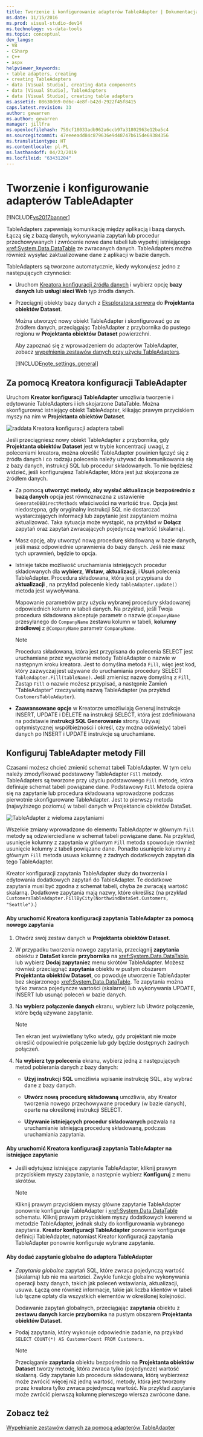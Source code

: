 ```yaml
---
title: Tworzenie i konfigurowanie adapterów TableAdapter | Dokumentacja firmy Microsoft
ms.date: 11/15/2016
ms.prod: visual-studio-dev14
ms.technology: vs-data-tools
ms.topic: conceptual
dev_langs:
- VB
- CSharp
- C++
- aspx
helpviewer_keywords:
- table adapters, creating
- creating TableAdapters
- data [Visual Studio], creating data components
- data [Visual Studio], TableAdapters
- data [Visual Studio], creating table adapters
ms.assetid: 08630d69-0d6c-4e8f-b42d-2922f45f8415
caps.latest.revision: 33
author: gewarren
ms.author: gewarren
manager: jillfra
ms.openlocfilehash: 759cf18033adb962a6ccb97a31802963e12ba5c4
ms.sourcegitcommit: 47eeeeadd84c879636e9d48747b615de69384356
ms.translationtype: HT
ms.contentlocale: pl-PL
ms.lasthandoff: 04/23/2019
ms.locfileid: "63431204"
---
```

# <a name="create-and-configure-tableadapters"></a>Tworzenie i konfigurowanie adapterów TableAdapter
[!INCLUDE[vs2017banner](../includes/vs2017banner.md)]

TableAdapters zapewniają komunikację między aplikacją i bazą danych. Łączą się z bazą danych, wykonywania zapytań lub procedur przechowywanych i zwrócenie nowe dane tabeli lub wypełnij istniejącego <xref:System.Data.DataTable> ze zwracanych danych. TableAdapters można również wysyłać zaktualizowane dane z aplikacji w bazie danych.  
  
 TableAdapters są tworzone automatycznie, kiedy wykonujesz jedno z następujących czynności:  
  
- Uruchom [Kreatora konfiguracji źródła danych](http://msdn.microsoft.com/library/c4df7de5-5da0-4064-940c-761dd6d9e28f) i wybierz opcję **bazy danych** lub **usługi sieci Web** typ źródła danych.  
  
- Przeciągnij obiekty bazy danych z [Eksploratora serwera](http://msdn.microsoft.com/library/4ea29b3b-bbb2-45e4-9082-eaf635c41c4d) do **Projektanta obiektów Dataset**.  
  
  Można utworzyć nowy obiekt TableAdapter i skonfigurować go ze źródłem danych, przeciągając TableAdapter z przybornika do pustego regionu w **Projektanta obiektów Dataset** powierzchni.  
  
  Aby zapoznać się z wprowadzeniem do adapterów TableAdapter, zobacz [wypełnienia zestawów danych przy użyciu TableAdapters](../data-tools/fill-datasets-by-using-tableadapters.md).  
  
  [!INCLUDE[note_settings_general](../includes/note-settings-general-md.md)]  
  
## <a name="use-the-tableadapter-configuration-wizard"></a>Za pomocą Kreatora konfiguracji TableAdapter  
 Uruchom **Kreator konfiguracji TableAdapter** umożliwia tworzenie i edytowanie TableAdapters i ich skojarzone DataTable. Można skonfigurować istniejący obiekt TableAdapter, klikając prawym przyciskiem myszy na nim w **Projektanta obiektów Dataset**.  
  
 ![raddata Kreatora konfiguracji adaptera tabeli](../data-tools/media/raddata-table-adapter-configuration-wizard.png "raddata Kreatora konfiguracji adaptera tabeli")  
  
 Jeśli przeciągniesz nowy obiekt TableAdapter z przybornika, gdy **Projektanta obiektów Dataset** jest w trybie koncentracji uwagi, z poleceniami kreatora, można określić TableAdapter powinien łączyć się z źródła danych i co rodzaju polecenia należy używać do komunikowania się z bazy danych, instrukcji SQL lub procedur składowanych. To nie będziesz widzieć, jeśli konfigurujesz TableAdapter, która jest już skojarzona ze źródłem danych.  
  
- Za pomocą **utworzyć metody, aby wysłać aktualizacje bezpośrednio z bazą danych** opcja jest równoznaczna z ustawienie `GenerateDBDirectMethods` właściwości na wartość true. Opcja jest niedostępna, gdy oryginalny instrukcji SQL nie dostarczać wystarczających informacji lub zapytanie jest zapytaniem można aktualizować. Taka sytuacja może wystąpić, na przykład w **Dołącz** zapytań oraz zapytań zwracających pojedynczą wartość (skalarną).  
  
- Masz opcję, aby utworzyć nową procedurę składowaną w bazie danych, jeśli masz odpowiednie uprawnienia do bazy danych. Jeśli nie masz tych uprawnień, będzie to opcja.  
  
- Istnieje także możliwość uruchamiania istniejących procedur składowanych dla **wybierz**, **Wstaw**, **aktualizacji**, i **Usuń** polecenia TableAdapter. Procedura składowana, która jest przypisana do **aktualizacji** , na przykład polecenie kiedy `TableAdapter.Update()` metoda jest wywoływana.  
  
     Mapowanie parametrów przy użyciu wybranej procedury składowanej odpowiednich kolumn w tabeli danych. Na przykład, jeśli Twoja procedura składowana akceptuje parametr o nazwie `@CompanyName` przesyłanego do `CompanyName` zestawu kolumn w tabeli, **kolumny źródłowej** z `@CompanyName` parametr `CompanyName`.  
  
    > [!NOTE]
    > Procedura składowana, która jest przypisana do polecenia SELECT jest uruchamiane przez wywołanie metody TableAdapter o nazwie w następnym kroku kreatora. Jest to domyślna metoda `Fill`, więc jest kod, który zazwyczaj jest używane do uruchamiania procedury SELECT `TableAdapter.Fill(tableName)`. Jeśli zmienisz nazwę domyślną z `Fill`, Zastąp `Fill` o nazwie możesz przypisać, a następnie Zamień "TableAdapter" rzeczywistą nazwą TableAdapter (na przykład `CustomersTableAdapter`).  
  
- **Zaawansowane opcje** w Kreatorze umożliwiają Generuj instrukcje INSERT, UPDATE i DELETE na instrukcji SELECT, która jest zdefiniowana na podstawie **instrukcji SQL Generowanie** strony. Używaj optymistycznej współbieżności i określ, czy można odświeżyć tabeli danych po INSERT i UPDATE instrukcje są uruchamiane.  
  
## <a name="configure-a-tableadapters-fill-method"></a>Konfiguruj TableAdapter metody Fill  
 Czasami możesz chcieć zmienić schemat tabeli TableAdapter. W tym celu należy zmodyfikować podstawowy TableAdapter `Fill` metody. TableAdapters są tworzone przy użyciu podstawowego `Fill` metodę, która definiuje schemat tabeli powiązane dane. Podstawowy `Fill` Metoda opiera się na zapytanie lub procedura składowana wprowadzone podczas pierwotnie skonfigurowane TableAdapter. Jest to pierwszy metoda (najwyższego poziomu) w tabeli danych w Projektancie obiektów DataSet.  
  
 ![TableAdapter z wieloma zapytaniami](../data-tools/media/tableadapter.gif "TableAdapter")  
  
 Wszelkie zmiany wprowadzone do elementu TableAdapter w głównym `Fill` metody są odzwierciedlane w schemat tabeli powiązane dane. Na przykład, usunięcie kolumny z zapytania w głównym `Fill` metoda spowoduje również usunięcie kolumny z tabeli powiązane dane. Ponadto usunięcie kolumny z głównym `Fill` metoda usuwa kolumnę z żadnych dodatkowych zapytań dla tego TableAdapter.  
  
 Kreator konfiguracji zapytania TableAdapter służy do tworzenia i edytowania dodatkowych zapytań do TableAdapter. Te dodatkowe zapytania musi być zgodna z schemat tabeli, chyba że zwracają wartość skalarną.  Dodatkowe zapytania mają nazwy, które określisz (na przykład `CustomersTableAdapter.FillByCity(NorthwindDataSet.Customers, "Seattle")`.)  
  
#### <a name="to-start-the-tableadapter-query-configuration-wizard-with-a-new-query"></a>Aby uruchomić Kreatora konfiguracji zapytania TableAdapter za pomocą nowego zapytania  
  
1. Otwórz swój zestaw danych w **Projektanta obiektów Dataset**.  
  
2. W przypadku tworzenia nowego zapytania, przeciągnij **zapytania** obiektu z **DataSet** karcie **przybornika** na <xref:System.Data.DataTable>, lub wybierz **Dodaj zapytanie**z menu skrótów TableAdapter. Możesz również przeciągnąć **zapytania** obiektu w pustym obszarem **Projektanta obiektów Dataset**, co powoduje utworzenie TableAdapter bez skojarzonego <xref:System.Data.DataTable>. Te zapytania można tylko zwraca pojedyncze wartości (skalarne) lub wykonywania UPDATE, INSERT lub usunąć poleceń w bazie danych.  
  
3. Na **wybierz połączenie danych** ekranu, wybierz lub Utwórz połączenie, które będą używane zapytanie.  
  
    > [!NOTE]
    > Ten ekran jest wyświetlany tylko wtedy, gdy projektant nie może określić odpowiednie połączenie lub gdy będzie dostępnych żadnych połączeń.  
  
4. Na **wybierz typ polecenia** ekranu, wybierz jedną z następujących metod pobierania danych z bazy danych:  
  
    - **Użyj instrukcji SQL** umożliwia wpisanie instrukcję SQL, aby wybrać dane z bazy danych.  
  
    - **Utwórz nową procedurę składowaną** umożliwia, aby Kreator tworzenia nowego przechowywane procedury (w bazie danych), oparte na określonej instrukcji SELECT.  
  
    - **Używanie istniejących procedur składowanych** pozwala na uruchamianie istniejącą procedurę składowaną, podczas uruchamiania zapytania.  
  
#### <a name="to-start-the-tableadapter-query-configuration-wizard-on-an-existing-query"></a>Aby uruchomić Kreatora konfiguracji zapytania TableAdapter na istniejące zapytanie  
  
- Jeśli edytujesz istniejące zapytanie TableAdapter, kliknij prawym przyciskiem myszy zapytanie, a następnie wybierz **Konfiguruj** z menu skrótów.  
  
    > [!NOTE]
    > Kliknij prawym przyciskiem myszy główne zapytanie TableAdapter ponownie konfiguruje TableAdapter i <xref:System.Data.DataTable> schematu. Kliknij prawym przyciskiem myszy dodatkowych kwerend w metodzie TableAdapter, jednak służy do konfigurowania wybranego zapytania. **Kreator konfiguracji TableAdapter** ponownie konfiguruje definicji TableAdapter, natomiast Kreator konfiguracji zapytania TableAdapter ponownie konfiguruje wybrane zapytanie.  
  
#### <a name="to-add-a-global--query-to-a-tableadapter"></a>Aby dodać zapytanie globalne do adaptera TableAdapter  
  
- *Zapytania globalne* zapytań SQL, które zwraca pojedynczą wartość (skalarną) lub nie ma wartości. Zwykle funkcje globalne wykonywania operacji bazy danych, takich jak poleceń wstawiania, aktualizacji, usuwa. Łączą one również informacje, takie jak liczba klientów w tabeli lub łączne opłaty dla wszystkich elementów w określonej kolejności.  
  
     Dodawanie zapytań globalnych, przeciągając **zapytania** obiektu z **zestawu danych** karcie **przybornika** na pustym obszarem **Projektanta obiektów Dataset**.  
  
- Podaj zapytania, który wykonuje odpowiednie zadanie, na przykład `SELECT COUNT(*) AS CustomerCount FROM Customers`.  
  
    > [!NOTE]
    > Przeciąganie **zapytania** obiektu bezpośrednio na **Projektanta obiektów Dataset** tworzy metodę, która zwraca tylko (pojedyncze) wartość skalarną. Gdy zapytanie lub procedura składowana, którą wybierzesz może zwrócić więcej niż jedną wartość, metody, która jest tworzony przez kreatora tylko zwraca pojedynczą wartość. Na przykład zapytanie może zwrócić pierwszą kolumnę pierwszego wiersza zwrócone dane.  
  
## <a name="see-also"></a>Zobacz też  
 [Wypełnianie zestawów danych za pomocą adapterów TableAdapter](../data-tools/fill-datasets-by-using-tableadapters.md)
